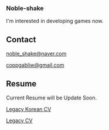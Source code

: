 ### Noble-shake

I'm interested in developing games now.

## Contact 

<noble_shake@naver.com>

<coppgabliw@gmail.com>


## Resume

Current Resume will be Update Soon.

[Legacy Korean CV](https://docs.google.com/document/d/1dH8tbvfDp6UUk_qtbqNew4UpVuEvBzT5imXvd3bcAtE/edit?usp=sharing)

[Legacy CV](https://docs.google.com/document/d/1ZocydmRNVA2l6dSVJHKKaaWxM1mWd3z89tDhLVNfMdw/edit?usp=sharing)
